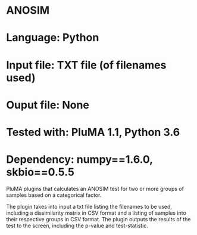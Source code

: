 # ANOSIM
# Language: Python
# Input file: TXT file (of filenames used)
# Ouput file: None 
# Tested with: PluMA 1.1, Python 3.6
# Dependency: numpy==1.6.0, skbio==0.5.5

PluMA plugins that calculates an ANOSIM test for two or more groups of samples based on a categorical factor. 

The plugin takes into input a txt file listing the filenames to be used, including a dissimilarity matrix in CSV format and a
listing of samples into their respective groups in CSV format. The plugin outputs the results of the test to the screen, 
including the p-value and test-statistic.

